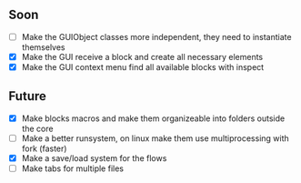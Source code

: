 ## Soon

* [ ] Make the GUIObject classes more independent, they need to instantiate themselves
* [x] Make the GUI receive a block and create all necessary elements
* [x] Make the GUI context menu find all available blocks with inspect

## Future

* [x] Make blocks macros and make them organizeable into folders outside the core
* [ ] Make a better runsystem, on linux make them use multiprocessing with fork (faster)
* [x] Make a save/load system for the flows
* [ ] Make tabs for multiple files
